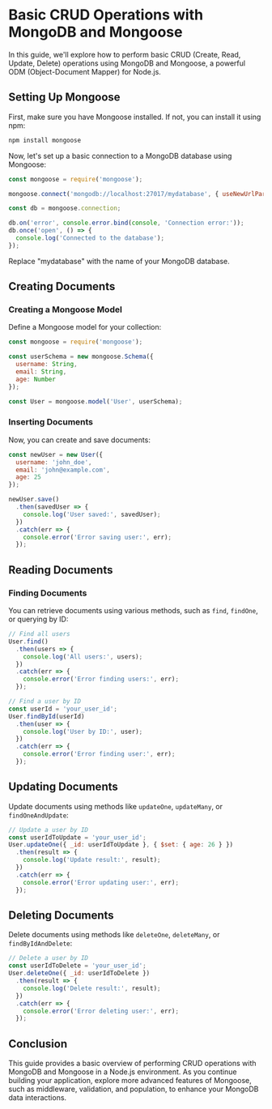 # Basic CRUD Operations with MongoDB and Mongoose

In this guide, we'll explore how to perform basic CRUD (Create, Read, Update, Delete) operations using MongoDB and Mongoose, a powerful ODM (Object-Document Mapper) for Node.js.

## Setting Up Mongoose

First, make sure you have Mongoose installed. If not, you can install it using npm:

```bash
npm install mongoose
```

Now, let's set up a basic connection to a MongoDB database using Mongoose:

```javascript
const mongoose = require('mongoose');

mongoose.connect('mongodb://localhost:27017/mydatabase', { useNewUrlParser: true, useUnifiedTopology: true });

const db = mongoose.connection;

db.on('error', console.error.bind(console, 'Connection error:'));
db.once('open', () => {
  console.log('Connected to the database');
});
```

Replace "mydatabase" with the name of your MongoDB database.

## Creating Documents

### Creating a Mongoose Model

Define a Mongoose model for your collection:

```javascript
const mongoose = require('mongoose');

const userSchema = new mongoose.Schema({
  username: String,
  email: String,
  age: Number
});

const User = mongoose.model('User', userSchema);
```

### Inserting Documents

Now, you can create and save documents:

```javascript
const newUser = new User({
  username: 'john_doe',
  email: 'john@example.com',
  age: 25
});

newUser.save()
  .then(savedUser => {
    console.log('User saved:', savedUser);
  })
  .catch(err => {
    console.error('Error saving user:', err);
  });
```

## Reading Documents

### Finding Documents

You can retrieve documents using various methods, such as `find`, `findOne`, or querying by ID:

```javascript
// Find all users
User.find()
  .then(users => {
    console.log('All users:', users);
  })
  .catch(err => {
    console.error('Error finding users:', err);
  });

// Find a user by ID
const userId = 'your_user_id';
User.findById(userId)
  .then(user => {
    console.log('User by ID:', user);
  })
  .catch(err => {
    console.error('Error finding user:', err);
  });
```

## Updating Documents

Update documents using methods like `updateOne`, `updateMany`, or `findOneAndUpdate`:

```javascript
// Update a user by ID
const userIdToUpdate = 'your_user_id';
User.updateOne({ _id: userIdToUpdate }, { $set: { age: 26 } })
  .then(result => {
    console.log('Update result:', result);
  })
  .catch(err => {
    console.error('Error updating user:', err);
  });
```

## Deleting Documents

Delete documents using methods like `deleteOne`, `deleteMany`, or `findByIdAndDelete`:

```javascript
// Delete a user by ID
const userIdToDelete = 'your_user_id';
User.deleteOne({ _id: userIdToDelete })
  .then(result => {
    console.log('Delete result:', result);
  })
  .catch(err => {
    console.error('Error deleting user:', err);
  });
```

## Conclusion

This guide provides a basic overview of performing CRUD operations with MongoDB and Mongoose in a Node.js environment. As you continue building your application, explore more advanced features of Mongoose, such as middleware, validation, and population, to enhance your MongoDB data interactions.